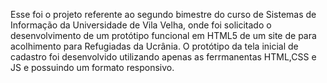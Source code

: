 
Esse foi o projeto referente ao segundo bimestre do curso de Sistemas de Informação da Universidade de Vila Velha, onde foi solicitado o desenvolvimento de um protótipo funcional em HTML5 de um site de para acolhimento para Refugiadas da Ucrânia. O protótipo da tela inicial de cadastro foi desenvolvido utilizando apenas as ferrmanentas HTML,CSS e JS e possuindo um formato responsivo.
